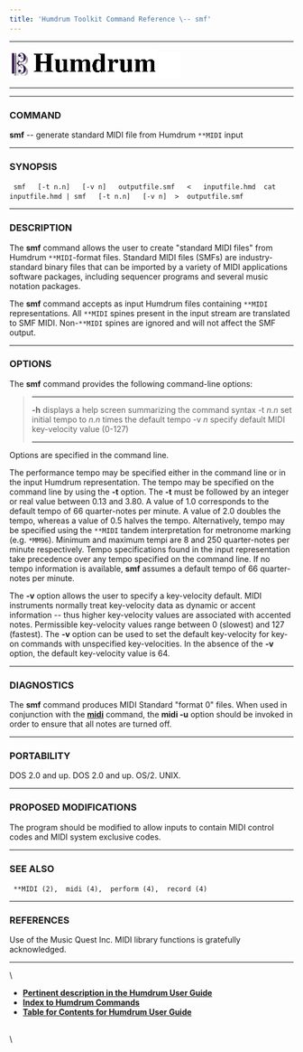 ```yaml
---
title: 'Humdrum Toolkit Command Reference \-- smf'
---
```


  -------------------------------- ----------------------------------------- ----------------------------------
  ![ ](/Humdrum/HumdrumIcon.gif)    ![Humdrum ](/Humdrum/HumdrumHeader.gif)    ![ ](/Humdrum/HumdrumSpacer.gif)
  -------------------------------- ----------------------------------------- ----------------------------------

------------------------------------------------------------------------

### COMMAND

**smf** \-- generate standard MIDI file from Humdrum `**MIDI` input

------------------------------------------------------------------------

### SYNOPSIS

` smf   [-t n.n]   [-v n]   outputfile.smf   <   inputfile.hmd  cat inputfile.hmd | smf   [-t n.n]   [-v n]  >  outputfile.smf`

------------------------------------------------------------------------

### DESCRIPTION

The **smf** command allows the user to create \"standard MIDI files\"
from Humdrum `**MIDI`-format files. Standard MIDI files (SMFs) are
industry-standard binary files that can be imported by a variety of MIDI
applications software packages, including sequencer programs and several
music notation packages.

The **smf** command accepts as input Humdrum files containing `**MIDI`
representations. All `**MIDI` spines present in the input stream are
translated to SMF MIDI. Non-`**MIDI` spines are ignored and will not
affect the SMF output.

------------------------------------------------------------------------

### OPTIONS

The **smf** command provides the following command-line options:

>   ---------- -------------------------------------------------------
>   **-h**     displays a help screen summarizing the command syntax
>   -t *n.n*   set initial tempo to *n.n* times the default tempo
>   -v *n*     specify default MIDI key-velocity value (0-127)
>   ---------- -------------------------------------------------------
>
Options are specified in the command line.

The performance tempo may be specified either in the command line or in
the input Humdrum representation. The tempo may be specified on the
command line by using the **-t** option. The **-t** must be followed by
an integer or real value between 0.13 and 3.80. A value of 1.0
corresponds to the default tempo of 66 quarter-notes per minute. A value
of 2.0 doubles the tempo, whereas a value of 0.5 halves the tempo.
Alternatively, tempo may be specified using the `**MIDI` tandem
interpretation for metronome marking (e.g. `*MM96`). Minimum and maximum
tempi are 8 and 250 quarter-notes per minute respectively. Tempo
specifications found in the input representation take precedence over
any tempo specified on the command line. If no tempo information is
available, **smf** assumes a default tempo of 66 quarter-notes per
minute.

The **-v** option allows the user to specify a key-velocity default.
MIDI instruments normally treat key-velocity data as dynamic or accent
information \-- thus higher key-velocity values are associated with
accented notes. Permissible key-velocity values range between 0
(slowest) and 127 (fastest). The **-v** option can be used to set the
default key-velocity for key-on commands with unspecified
key-velocities. In the absence of the **-v** option, the default
key-velocity value is 64.

------------------------------------------------------------------------

### DIAGNOSTICS

The **smf** command produces MIDI Standard \"format 0\" files. When used
in conjunction with the [**midi**](midi.html) command, the **midi -u**
option should be invoked in order to ensure that all notes are turned
off.

------------------------------------------------------------------------

### PORTABILITY

DOS 2.0 and up. DOS 2.0 and up. OS/2. UNIX.

------------------------------------------------------------------------

### PROPOSED MODIFICATIONS

The program should be modified to allow inputs to contain MIDI control
codes and MIDI system exclusive codes.

------------------------------------------------------------------------

### SEE ALSO

` **MIDI (2),  midi (4),  perform (4),  record (4)`

------------------------------------------------------------------------

### REFERENCES

Use of the Music Quest Inc. MIDI library functions is gratefully
acknowledged.

------------------------------------------------------------------------

\

-   [**Pertinent description in the Humdrum User
    Guide**](../guide07.html#The_smf_Command)
-   [**Index to Humdrum Commands**](../commands.toc.html)
-   [**Table for Contents for Humdrum User Guide**](../guide.toc.html)

\
\
